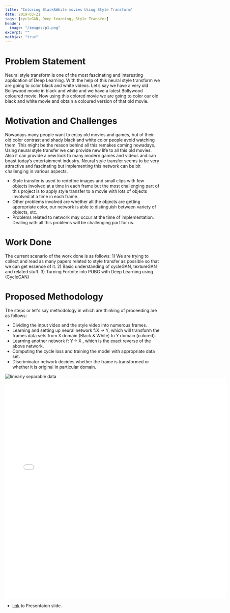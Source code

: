 ```yaml
---
title: "Coloring Black&White movies Using Style Transform"
date: 2019-03-21
tags: [cycleGAN, Deep learning, Style Transfer]
header:
  image: "/images/p1.png"
excerpt: ""
mathjax: "true"
---
```


# Problem Statement
Neural style transform is one of the most fascinating and interesting
application of Deep Learning.  With the help of this neural style transform
we are going to color black and white videos.
Let’s say we have a very old Bollywood movie in black and white and we
have a latest Bollywood coloured movie.  Now using this colored movie we
are going to color our old black and white movie and obtain a coloured
version of that old movie.

# Motivation and Challenges
Nowadays many people want to enjoy old movies and games, but of their
old color contrast and shady black and white color people avoid watching
them.  This might be the reason behind all this remakes coming nowadays.
Using neural style transfer we can provide new life to all this old movies.
Also it can provide a new look to many modern games and videos and can
boast today’s entertainment industry.
Neural style transfer seems to be very attractive and fascinating but
implementing this network can be bit challenging in various aspects.
* Style transfer is used to redefine images and small clips with few objects
involved at a time in each frame but the most challenging part of this
project is to apply style transfer to a movie with lots of objects involved at
a time in each frame.
* Other problems involved are whether all the objects are getting
appropriate color, our network is able to distinguish between variety of
objects, etc.
* Problems related to network may occur at the time of implementation.
Dealing with all this problems will be challenging part for us.

# Work Done
The current scenario of the work done is as follows:  1) We are trying to
collect and read as many papers related to style transfer as possible so
that we can get essence of it.  2) Basic understanding of cycleGAN,
textureGAN and related stuff.  3) Turning Fortnite into PUBG with Deep
Learning using (CycleGAN)

# Proposed Methodology
The steps or let's say methodology in which are thinking of proceeding are as follows:
* Dividing the input video and the style video into numerous frames.
* Learning and setting up neural network f:X -> Y,  which will transform the frames data sets from X domain (Black & White) to Y domain (colored).
* Learning another network f: Y-> X , which is the exact reverse of the above network.
* Computing the cycle loss and training the model with appropriate data set.
* Discriminator network decides whether the frame is transformed or whether it is original in particular domain.
<img src="{{ site.url }}{{ site.baseurl }}/images/p2.png" alt="linearly separable data">

<iframe width="720" height="715" src="/images/Grp_16.mp4" frameborder="0" allowfullscreen></iframe>

+ [link](/images/DL_project01.pdf) to Presentaion slide.
